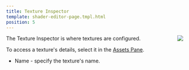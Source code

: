 ```yaml
---
title: Texture Inspector
template: shader-editor-page.tmpl.html
position: 5
---
```


<img src="/images/shader-editor/inspector-pane-texture.png" style="float: right; padding: 20px; padding-top: 0px;"></img>

The Texture Inspector is where textures are configured.

To access a texture's details, select it in the [Assets Pane][7].

- Name - specify the texture's name.

[7]: /shader-editor/window-layout/assets-pane
